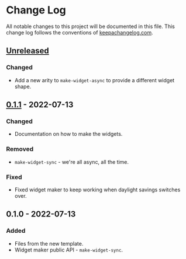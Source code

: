 # Change Log
All notable changes to this project will be documented in this file. This change log follows the conventions of [keepachangelog.com](http://keepachangelog.com/).

## [Unreleased]
### Changed
- Add a new arity to `make-widget-async` to provide a different widget shape.

## [0.1.1] - 2022-07-13
### Changed
- Documentation on how to make the widgets.

### Removed
- `make-widget-sync` - we're all async, all the time.

### Fixed
- Fixed widget maker to keep working when daylight savings switches over.

## 0.1.0 - 2022-07-13
### Added
- Files from the new template.
- Widget maker public API - `make-widget-sync`.

[Unreleased]: https://sourcehost.site/your-name/ch03-crash-course/compare/0.1.1...HEAD
[0.1.1]: https://sourcehost.site/your-name/ch03-crash-course/compare/0.1.0...0.1.1
